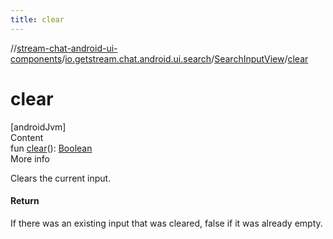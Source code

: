 ```yaml
---
title: clear
---
```

//[stream-chat-android-ui-components](../../../index.md)/[io.getstream.chat.android.ui.search](../index.md)/[SearchInputView](index.md)/[clear](clear.md)



# clear  
[androidJvm]  
Content  
fun [clear](clear.md)(): [Boolean](https://kotlinlang.org/api/latest/jvm/stdlib/kotlin/-boolean/index.html)  
More info  


Clears the current input.



#### Return  


If there was an existing input that was cleared, false if it was already empty.

  




